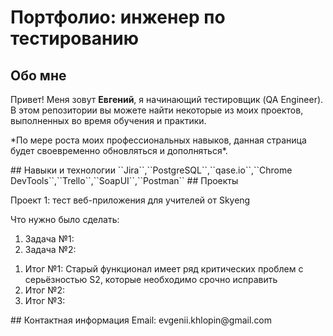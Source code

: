 # Портфолио: инженер по тестированию
## Обо мне
Привет! Меня зовут **Евгений**, я начинающий тестировщик (QA Engineer).
В этом репозитории вы можете найти некоторые из моих проектов, выполненных во время обучения и практики. 
<p>*По мере роста моих профессиональных навыков, данная страница будет своевременно обновляться и дополняться*.</p>
## Навыки и технологии
``Jira``,``PostgreSQL``,``qase.io``,``Chrome DevTools``,``Trello``,``SoapUI``,``Postman``
## Проекты
<p>Проект 1: тест веб-приложения для учителей от Skyeng</p>
<p>Что нужно было сделать:</p>
<ol>
<li>Задача №1:</li>
<li>Задача №2:</li>
</ol> 
<ol>
<li>Итог №1: Старый функционал имеет ряд критических проблем с серьёзностью S2, которые необходимо срочно исправить</li>
<li>Итог №2:</li>
<li>Итог №3: </li>
</ol>
## Контактная информация
Email: evgenii.khlopin@gmail.com
